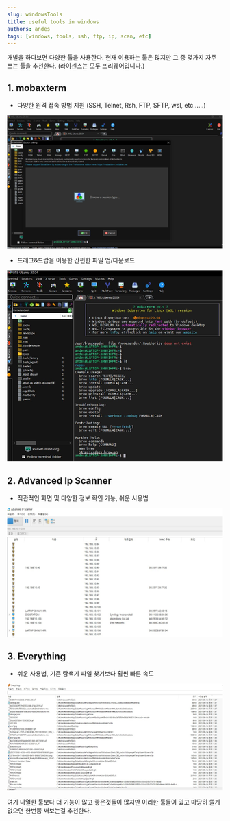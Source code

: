 ```yaml
---
slug: windowsTools
title: useful tools in windows
authors: andes
tags: [windows, tools, ssh, ftp, ip, scan, etc]
---
```


개발을 하다보면 다양한 툴을 사용한다. 현재 이용하는 툴은 많지만 그 중 몇가지 자주 쓰는 툴을 추천한다. (라이센스는 모두 프리웨어입니다.)

## 1. mobaxterm

- 다양한 원격 접속 방법 지원 (SSH, Telnet, Rsh, FTP, SFTP, wsl, etc......)

![mobax1](./moba1.jpg)

- 드래그&드랍을 이용한 간편한 파일 업/다운로드

![mobax2](./moba2.jpg)

## 2. Advanced Ip Scanner

- 직관적인 화면 및 다양한 정보 확인 가능, 쉬운 사용법

![advIpScanner](./ip1.jpg)

## 3. Everything

- 쉬운 사용법, 기존 탐색기 파일 찾기보다 훨씬 빠른 속도

![everything](./eve1.jpg)

여기 나열한 툴보다 더 기능이 많고 좋은것들이 많지만 이러한 툴들이 있고 마땅히 쓸게 없으면 한번쯤 써보는걸 추천한다.
